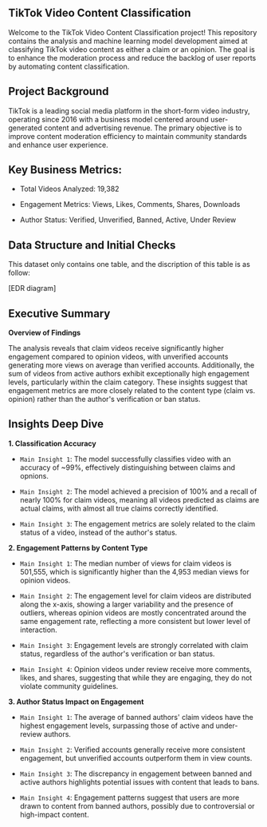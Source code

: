 **TikTok Video Content Classification**
--

Welcome to the TikTok Video Content Classification project! This repository contains the analysis and machine learning model development aimed at classifying TikTok video content as either a claim or an opinion. The goal is to enhance the moderation process and reduce the backlog of user reports by automating content classification.

**Project Background**
-

TikTok is a leading social media platform in the short-form video industry, operating since 2016 with a business model centered around user-generated content and advertising revenue. The primary objective is to improve content moderation efficiency to maintain community standards and enhance user experience.

**Key Business Metrics:**
-

- Total Videos Analyzed: 19,382

- Engagement Metrics: Views, Likes, Comments, Shares, Downloads

- Author Status: Verified, Unverified, Banned, Active, Under Review

**Data Structure and Initial Checks**
-

This dataset only contains one table, and the discription of this table is as follow:


[EDR diagram]


**Executive Summary**
-

**Overview of Findings**

The analysis reveals that claim videos receive significantly higher engagement compared to opinion videos, with unverified accounts generating more views on average than verified accounts. Additionally, the sum of videos from active authors exhibit exceptionally high engagement levels, particularly within the claim category. These insights suggest that engagement metrics are more closely related to the content type (claim vs. opinion) rather than the author's verification or ban status.

**Insights Deep Dive**
-

**1. Classification Accuracy**
- `Main Insight 1`: The model successfully classifies video with an accuracy of ~99%, effectively distinguishing between claims and opnions.

- `Main Insight 2`: The model achieved a precision of 100% and a recall of nearly 100% for claim videos, meaning all videos predicted as claims are actual claims, with almost all true claims correctly identified.

- `Main Insight 3`: The engagement metrics are solely related to the claim status of a video, instead of the author's status. 


**2. Engagement Patterns by Content Type**
- `Main Insight 1`: The median number of views for claim videos is 501,555, which is significantly higher than the 4,953 median views for opinion videos. 

- `Main Insight 2`: The engagement level for claim videos are distributed along the x-axis, showing a larger variability and the presence of outliers, whereas opinion videos are mostly concentrated around the same engagement rate, reflecting a more consistent but lower level of interaction.

- `Main Insight 3`: Engagement levels are strongly correlated with claim status, regardless of the author's verification or ban status.

- `Main Insight 4`: Opinion videos under review receive more comments, likes, and shares, suggesting that while they are engaging, they do not violate community guidelines.

**3. Author Status Impact on Engagement**

- `Main Insight 1`: The average of banned authors' claim videos have the highest engagement levels, surpassing those of active and under-review authors.

- `Main Insight 2`: Verified accounts generally receive more consistent engagement, but unverified accounts outperform them in view counts.

- `Main Insight 3`: The discrepancy in engagement between banned and active authors highlights potential issues with content that leads to bans.

- `Main Insight 4`: Engagement patterns suggest that users are more drawn to content from banned authors, possibly due to controversial or high-impact content.
